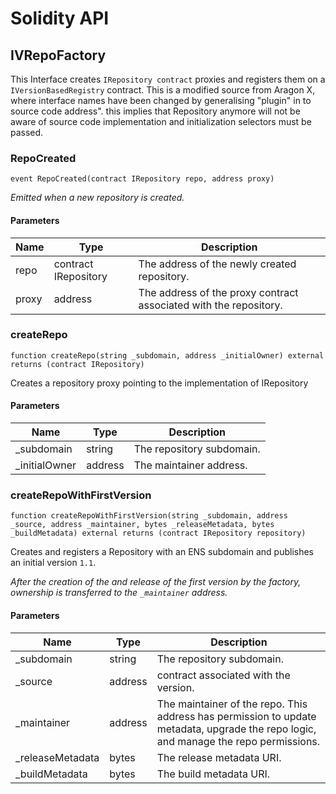 # Solidity API

## IVRepoFactory

This Interface creates `IRepository contract` proxies and registers them on a `IVersionBasedRegistry` contract.
This is a modified source from Aragon X, where interface names have been changed by generalising "plugin" in to source code address".
this implies that Repository anymore will not be aware of source code implementation and initialization selectors must be passed.

### RepoCreated

```solidity
event RepoCreated(contract IRepository repo, address proxy)
```

_Emitted when a new repository is created._

#### Parameters

| Name | Type | Description |
| ---- | ---- | ----------- |
| repo | contract IRepository | The address of the newly created repository. |
| proxy | address | The address of the proxy contract associated with the repository. |

### createRepo

```solidity
function createRepo(string _subdomain, address _initialOwner) external returns (contract IRepository)
```

Creates a repository proxy pointing to the implementation of IRepository

#### Parameters

| Name | Type | Description |
| ---- | ---- | ----------- |
| _subdomain | string | The repository subdomain. |
| _initialOwner | address | The maintainer address. |

### createRepoWithFirstVersion

```solidity
function createRepoWithFirstVersion(string _subdomain, address _source, address _maintainer, bytes _releaseMetadata, bytes _buildMetadata) external returns (contract IRepository repository)
```

Creates and registers a Repository with an ENS subdomain and publishes an initial version `1.1`.

_After the creation of the and release of the first version by the factory, ownership is transferred to the `_maintainer` address._

#### Parameters

| Name | Type | Description |
| ---- | ---- | ----------- |
| _subdomain | string | The repository subdomain. |
| _source | address | contract associated with the version. |
| _maintainer | address | The maintainer of the repo. This address has permission to update metadata, upgrade the repo logic, and manage the repo permissions. |
| _releaseMetadata | bytes | The release metadata URI. |
| _buildMetadata | bytes | The build metadata URI. |

